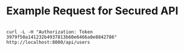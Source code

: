 
# Example Request for Secured API

```commandline

curl -L -H "Authorization: Token 3979f50a141232b4937813b60e6466a0e8842786"  http://localhost:8000/api/users

```